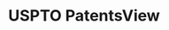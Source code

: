 ---
layout: default
bigquery: https://console.cloud.google.com/bigquery?p=patents-public-data&d=patentsview&page=dataset
citation: Attribution should be given to PatentsView for use, distribution, or derivative
  works.
code: https://github.com/CSSIP-AIR/PatentsView-Code-Snippets/
contributors: USPTO
cost: None
description: 'PatentsView includes US patent data including raw data (summaries, applications,
  pregrant applications), disambugations of inventors and assignees, and inventor
  gender estimates.  Also foreign priority data, # of figures and sheets, and government
  interest statements.'
documentation: https://patentsview.org/query/builder-faqs
last_edit: Mon, 04 Apr 2022 19:02:57 GMT
location: https://patentsview.org/
maintained_by: USPTO
record_creation_timestamp: 12/2/2020 17:20:46
schema_fields: '[''disamb_assignee_id_20200331'', ''ipc_class'', ''num_sheets'', ''classification_level'',
  ''_371_date'', ''publication_number'', ''latin_name'', ''id'', ''location_id'',
  ''subsection_id'', ''section'', ''longitude'', ''rel_id'', ''application_id'', ''deceased'',
  ''rawinventor_id'', ''disamb_inventor_id_20200331'', ''mainclass_id'', ''series_code'',
  ''subgroup_id'', ''term_grant'', ''action_date'', ''category_id'', ''disamb_inventor_id_20191008'',
  ''num_claims'', ''organization'', ''type'', ''assignee_id'', ''gi_statement'', ''title'',
  ''name_last'', ''country_transformed'', ''lapse_of_patent'', ''exemplary'', ''country'',
  ''disamb_assignee_id_20200630'', ''disamb_assignee_id_20191231'', ''num_figures'',
  ''classification_value'', ''f102_date'', ''abstract'', ''lname'', ''date'', ''relkind'',
  ''disamb_assignee_id_20191008'', ''rule_47'', ''dependent'', ''field_title'', ''contract_award_number'',
  ''group_id'', ''reldocno'', ''status'', ''variety'', ''classification_data_source'',
  ''county_fips'', ''male_flag'', ''classification_status'', ''disamb_assignee_id_20190312'',
  ''disamb_inventor_id_20171003'', ''subclass_id'', ''disamb_inventor_id_20200929'',
  ''role'', ''male'', ''organization_id'', ''city'', ''applicant_type'', ''subgroup'',
  ''withdrawn'', ''name'', ''section_id'', ''doc_type'', ''disamb_inventor_id_20190820'',
  ''sector_title'', ''disamb_assignee_id_20181127'', ''name_first'', ''disamb_inventor_id_20181127'',
  ''level_two'', ''level_one'', ''term_extension'', ''disamb_inventor_id_20190312'',
  ''uuid'', ''disamb_inventor_id_20170307'', ''text'', ''ipc_version_indicator'',
  ''group'', ''disamb_inventor_id_20180528'', ''symbol_position'', ''state_fips'',
  ''doctype'', ''level_three'', ''fname'', ''term_disclaimer'', ''disamb_inventor_id_20191231'',
  ''designation'', ''sequence'', ''length'', ''lawyer_id'', ''inventor_id'', ''field_id'',
  ''rawlocation_id'', ''disamb_inventor_id_20171226'', ''latitude'', ''patent_id'',
  ''subcategory_id'', ''county'', ''attribution_status'', ''number'', ''main_group'',
  ''disamb_assignee_id_20190820'', ''state'', ''kind'', ''disamb_inventor_id_20170808'',
  ''disamb_inventor_id_20201229'', ''rawassignee_id'', ''category'', ''f371_date'',
  ''num'', ''filename'', ''citation_id'', ''_102_date'', ''disamb_assignee_id_20200929'',
  ''disclaimer_date'', ''latlong'', ''disamb_inventor_id_20200630'', ''subclass'']'
shortname: patentsview
tags:
- disambiguation
- United States
- gender
terms_of_use: Creative Commons Attribution 4.0 International License.
timeframe: 1963-1999
title: USPTO PatentsView
uuid: cf1780b1-e265-4e49-8d1d-83b9cfe0fd9a
---